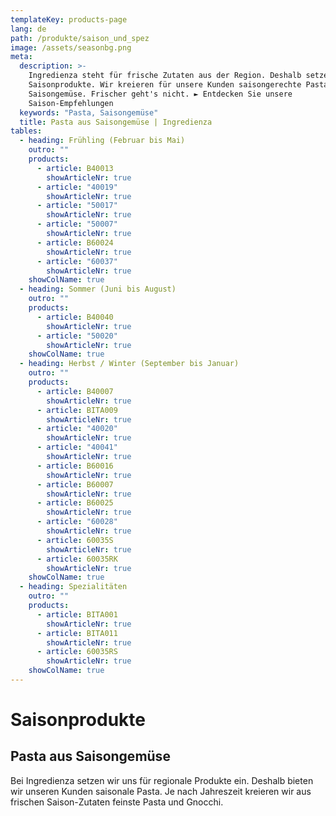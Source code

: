 ```yaml
---
templateKey: products-page
lang: de
path: /produkte/saison_und_spez
image: /assets/seasonbg.png
meta:
  description: >-
    Ingredienza steht für frische Zutaten aus der Region. Deshalb setzen wir auf
    Saisonprodukte. Wir kreieren für unsere Kunden saisongerechte Pasta aus
    Saisongemüse. Frischer geht's nicht. ► Entdecken Sie unsere
    Saison-Empfehlungen
  keywords: "Pasta, Saisongemüse"
  title: Pasta aus Saisongemüse | Ingredienza
tables:
  - heading: Frühling (Februar bis Mai)
    outro: ""
    products:
      - article: B40013
        showArticleNr: true
      - article: "40019"
        showArticleNr: true
      - article: "50017"
        showArticleNr: true
      - article: "50007"
        showArticleNr: true
      - article: B60024
        showArticleNr: true
      - article: "60037"
        showArticleNr: true
    showColName: true
  - heading: Sommer (Juni bis August)
    outro: ""
    products:
      - article: B40040
        showArticleNr: true
      - article: "50020"
        showArticleNr: true
    showColName: true
  - heading: Herbst / Winter (September bis Januar)
    outro: ""
    products:
      - article: B40007
        showArticleNr: true
      - article: BITA009
        showArticleNr: true
      - article: "40020"
        showArticleNr: true
      - article: "40041"
        showArticleNr: true
      - article: B60016
        showArticleNr: true
      - article: B60007
        showArticleNr: true
      - article: B60025
        showArticleNr: true
      - article: "60028"
        showArticleNr: true
      - article: 60035S
        showArticleNr: true
      - article: 60035RK
        showArticleNr: true
    showColName: true
  - heading: Spezialitäten
    outro: ""
    products:
      - article: BITA001
        showArticleNr: true
      - article: BITA011
        showArticleNr: true
      - article: 60035RS
        showArticleNr: true
    showColName: true
---
```


# Saison­produkte

## Pasta aus Saison­gemüse

Bei Ingredienza setzen wir uns für regionale Produkte ein. Deshalb bieten wir
unseren Kunden saisonale Pasta. Je nach Jahreszeit kreieren wir aus frischen
Saison-Zutaten feinste Pasta und Gnocchi.
